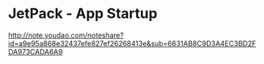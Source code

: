 # JetPack - App Startup 

http://note.youdao.com/noteshare?id=a9e95a868e32437efe827ef26268413e&sub=6631AB8C9D3A4EC3BD2FDA973CADA6A9
